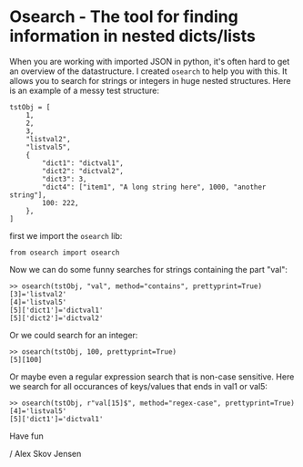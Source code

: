 # Osearch - The tool for finding information in nested dicts/lists

When you are working with imported JSON in python, it's often hard to get an overview of the datastructure. I created `osearch` to help you with this. It allows you to search for strings or integers in huge nested structures.
Here is an example of a messy test structure:
```
tstObj = [
    1,
    2,
    3,
    "listval2",
    "listval5",
    {
        "dict1": "dictval1",
        "dict2": "dictval2",
        "dict3": 3,
        "dict4": ["item1", "A long string here", 1000, "another string"],
        100: 222,
    },
]
```
first we import the `osearch` lib: 
```
from osearch import osearch
```
Now we can do some funny searches for strings containing the part "val":
```
>> osearch(tstObj, "val", method="contains", prettyprint=True)
[3]='listval2'
[4]='listval5'
[5]['dict1']='dictval1'
[5]['dict2']='dictval2'
```

Or we could search for an integer:
```
>> osearch(tstObj, 100, prettyprint=True)
[5][100]
```

Or maybe even a regular expression search that is non-case sensitive. Here we search for all occurances of keys/values that ends in val1 or val5:
```
>> osearch(tstObj, r"val[15]$", method="regex-case", prettyprint=True)
[4]='listval5'
[5]['dict1']='dictval1'
```
Have fun

/ Alex Skov Jensen